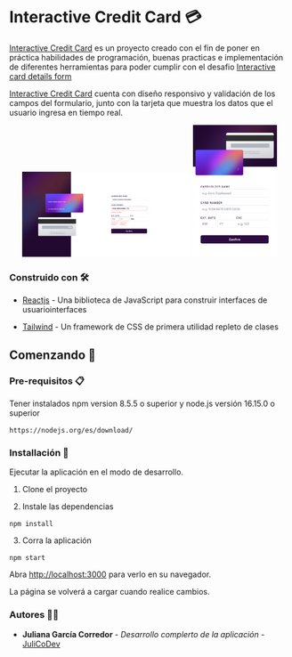 # Interactive Credit Card 💳

[Interactive Credit Card](https://julicodev-inteactive-card.netlify.app/) es un proyecto creado con el fin de poner en práctica habilidades de programación, buenas practicas e implementación de diferentes herramientas para poder cumplir con el desafio [Interactive card details form](https://www.frontendmentor.io/challenges/interactive-card-details-form-XpS8cKZDWw)

[Interactive Credit Card](https://julicodev-inteactive-card.netlify.app/) cuenta con diseño responsivo y validación de los campos del formulario, junto con la tarjeta que muestra los datos que el usuario ingresa en tiempo real.

<div align="center">
  <img width="60%" src="./public/images/interactive_card_desktop.png" alt="Interactive Card desktop" >

  <img width="30%" src="./public/images/interactive_card_mobile.png" alt="Interactive Card mobile" >
</div>

### Construido con 🛠️
* [Reactjs](https://reactjs.org/) - Una biblioteca de JavaScript para construir interfaces de usuariointerfaces

* [Tailwind](https://tailwindcss.com/) - Un framework de CSS de primera utilidad repleto de clases

## Comenzando 🚀

### Pre-requisitos 📋
Tener instalados npm version 8.5.5 o superior y node.js versión 16.15.0 o superior

```
https://nodejs.org/es/download/
```

### Installación 🔧

Ejecutar la aplicación en el modo de desarrollo.

1. Clone el proyecto

2. Instale las dependencias
```
npm install
```
3. Corra la aplicación
```
npm start
```

Abra [http://localhost:3000](http://localhost:3000) para verlo en su navegador.

La página se volverá a cargar cuando realice cambios.

### Autores 👩‍💻 

* **Juliana García Corredor** - *Desarrollo complerto de la aplicación* - [JuliCoDev](https://github.com/JuliCoDev)